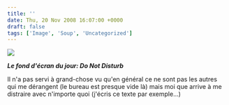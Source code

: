 ```yaml
---
title: ''
date: Thu, 20 Nov 2008 16:07:00 +0000
draft: false
tags: ['Image', 'Soup', 'Uncategorized']
---
```


![](https://madd0.files.wordpress.com/2008/11/rcxxgaq0ngj55my5jnrjafvao1_1280.jpg)

**_Le fond d'écran du jour: Do Not Disturb_**

Il n'a pas servi à grand-chose vu qu'en général ce ne sont pas les autres qui me dérangent (le bureau est presque vide là) mais moi que arrive à me distraire avec n'importe quoi (j'écris ce texte par exemple…)